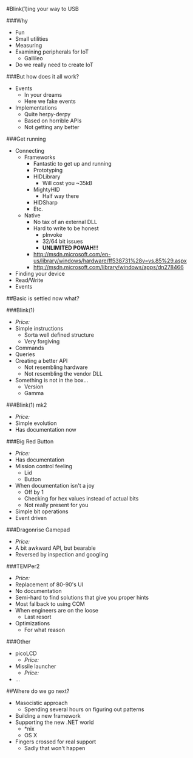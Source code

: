 ﻿#Blink(1)ing your way to USB

###Why

* Fun
* Small utilities
* Measuring
* Examining peripherals for IoT
	* Gallileo
* Do we really need to create IoT

###But how does it all work?

* Events
	* In your dreams
	* Here we fake events
* Implementations
	* Quite herpy-derpy
	* Based on horrible APIs
	* Not getting any better

###Get running

* Connecting
	* Frameworks
		* Fantastic to get up and running
		* Prototyping
		* HIDLibrary
			* Will cost you ~35kB
		* MightyHID
			* Half way there
		* HIDSharp
		* Etc.
	* Native
		* No tax of an external DLL
		* Hard to write to be honest
			* pInvoke
			* 32/64 bit issues
			* **UNLIMITED POWAH**!!!
		* http://msdn.microsoft.com/en-us/library/windows/hardware/ff538731%28v=vs.85%29.aspx
		* http://msdn.microsoft.com/library/windows/apps/dn278466
* Finding your device
* Read/Write
* Events

##Basic is settled now what?

###Blink(1)

* _Price:_ 
* Simple instructions
	* Sorta well defined structure
	* Very forgiving
* Commands
* Queries
* Creating a better API
	* Not resembling hardware
	* Not resembling the vendor DLL
* Something is not in the box...
	* Version
	* Gamma

###Blink(1) mk2

* _Price:_ 
* Simple evolution
* Has documentation now

###Big Red Button

* _Price:_ 
* Has documentation
* Mission control feeling
	* Lid
	* Button
* When documentation isn't a joy
	* Off by 1
	* Checking for hex values instead of actual bits
	* Not really present for you
* Simple bit operations
* Event driven

###Dragonrise Gamepad

* _Price:_ 
* A bit awkward API, but bearable
* Reversed by inspection and googling

###TEMPer2
* _Price:_ 
* Replacement of 80-90's UI
* No documentation
* Semi-hard to find solutions that give you proper hints
* Most fallback to using COM
* When engineers are on the loose
	* Last resort
* Optimizations
	* For what reason

###Other
* picoLCD
	* _Price:_ 
* Missile launcher
	* _Price:_ 
* ...

##Where do we go next?

* Masocistic approach
	* Spending several hours on figuring out patterns
* Building a new framework
* Supporting the new .NET world
	* *nix
	* OS X
* Fingers crossed for real support
	* Sadly that won't happen
